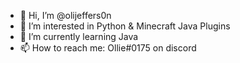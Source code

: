 - 👋 Hi, I’m @olijeffers0n
- 👀 I’m interested in Python & Minecraft Java Plugins
- 🌱 I’m currently learning Java
- 📫 How to reach me: Ollie#0175 on discord

